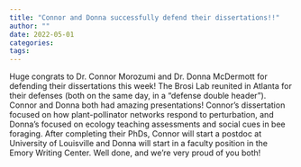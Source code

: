 ```yaml
---
title: "Connor and Donna successfully defend their dissertations!!"
author: ""
date: 2022-05-01
categories:
tags: 
---
```

Huge congrats to Dr. Connor Morozumi and Dr. Donna McDermott for defending their dissertations this week! The Brosi Lab reunited in Atlanta for their defenses (both on the same day, in a “defense double header”). Connor and Donna both had amazing presentations! Connor’s dissertation focused on how plant-pollinator networks respond to perturbation, and Donna’s focused on ecology teaching assessments and social cues in bee foraging. After completing their PhDs, Connor will start a postdoc at University of Louisville and Donna will start in a faculty position in the Emory Writing Center. Well done, and we’re very proud of you both!